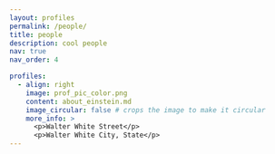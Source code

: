 ```yaml
---
layout: profiles
permalink: /people/
title: people
description: cool people
nav: true
nav_order: 4

profiles:
  - align: right
    image: prof_pic_color.png
    content: about_einstein.md
    image_circular: false # crops the image to make it circular
    more_info: >
      <p>Walter White Street</p>
      <p>Walter White City, State</p>
---
```

